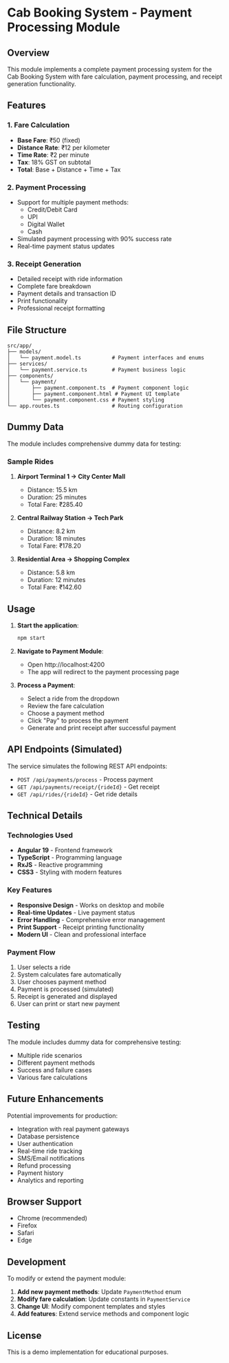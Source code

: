 # Cab Booking System - Payment Processing Module

## Overview
This module implements a complete payment processing system for the Cab Booking System with fare calculation, payment processing, and receipt generation functionality.

## Features

### 1. Fare Calculation
- **Base Fare**: ₹50 (fixed)
- **Distance Rate**: ₹12 per kilometer
- **Time Rate**: ₹2 per minute
- **Tax**: 18% GST on subtotal
- **Total**: Base + Distance + Time + Tax

### 2. Payment Processing
- Support for multiple payment methods:
  - Credit/Debit Card
  - UPI
  - Digital Wallet
  - Cash
- Simulated payment processing with 90% success rate
- Real-time payment status updates

### 3. Receipt Generation
- Detailed receipt with ride information
- Complete fare breakdown
- Payment details and transaction ID
- Print functionality
- Professional receipt formatting

## File Structure

```
src/app/
├── models/
│   └── payment.model.ts          # Payment interfaces and enums
├── services/
│   └── payment.service.ts        # Payment business logic
├── components/
│   └── payment/
│       ├── payment.component.ts  # Payment component logic
│       ├── payment.component.html # Payment UI template
│       └── payment.component.css # Payment styling
└── app.routes.ts                 # Routing configuration
```

## Dummy Data

The module includes comprehensive dummy data for testing:

### Sample Rides
1. **Airport Terminal 1 → City Center Mall**
   - Distance: 15.5 km
   - Duration: 25 minutes
   - Total Fare: ₹285.40

2. **Central Railway Station → Tech Park**
   - Distance: 8.2 km
   - Duration: 18 minutes
   - Total Fare: ₹178.20

3. **Residential Area → Shopping Complex**
   - Distance: 5.8 km
   - Duration: 12 minutes
   - Total Fare: ₹142.60

## Usage

1. **Start the application**:
   ```bash
   npm start
   ```

2. **Navigate to Payment Module**:
   - Open http://localhost:4200
   - The app will redirect to the payment processing page

3. **Process a Payment**:
   - Select a ride from the dropdown
   - Review the fare calculation
   - Choose a payment method
   - Click "Pay" to process the payment
   - Generate and print receipt after successful payment

## API Endpoints (Simulated)

The service simulates the following REST API endpoints:

- `POST /api/payments/process` - Process payment
- `GET /api/payments/receipt/{rideId}` - Get receipt
- `GET /api/rides/{rideId}` - Get ride details

## Technical Details

### Technologies Used
- **Angular 19** - Frontend framework
- **TypeScript** - Programming language
- **RxJS** - Reactive programming
- **CSS3** - Styling with modern features

### Key Features
- **Responsive Design** - Works on desktop and mobile
- **Real-time Updates** - Live payment status
- **Error Handling** - Comprehensive error management
- **Print Support** - Receipt printing functionality
- **Modern UI** - Clean and professional interface

### Payment Flow
1. User selects a ride
2. System calculates fare automatically
3. User chooses payment method
4. Payment is processed (simulated)
5. Receipt is generated and displayed
6. User can print or start new payment

## Testing

The module includes dummy data for comprehensive testing:
- Multiple ride scenarios
- Different payment methods
- Success and failure cases
- Various fare calculations

## Future Enhancements

Potential improvements for production:
- Integration with real payment gateways
- Database persistence
- User authentication
- Real-time ride tracking
- SMS/Email notifications
- Refund processing
- Payment history
- Analytics and reporting

## Browser Support

- Chrome (recommended)
- Firefox
- Safari
- Edge

## Development

To modify or extend the payment module:

1. **Add new payment methods**: Update `PaymentMethod` enum
2. **Modify fare calculation**: Update constants in `PaymentService`
3. **Change UI**: Modify component templates and styles
4. **Add features**: Extend service methods and component logic

## License

This is a demo implementation for educational purposes.
